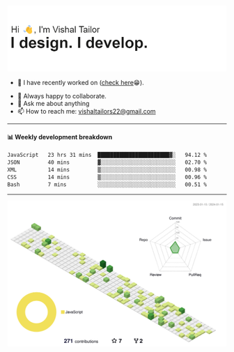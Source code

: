 ![Hi, I'm Vishal Tailor. I design. I develop.](https://github.com/vishaltailors/vishaltailors/blob/main/header.png?raw=true)

- 🔭 I have recently worked on ([check here](https://vishaltailor.com)😁).
<!-- - 🎦 Currently watching: JavaScript: The Hard Parts By Will Sentance. -->
- 👯 Always happy to collaborate.
- 💬 Ask me about anything
- 📫 How to reach me: <a href="mailto:vishaltailors22@gmail.com">vishaltailors22@gmail.com</a>

<hr /> 
<h4>📊 Weekly development breakdown</h4>
<!--START_SECTION:waka-->

```txt
JavaScript   23 hrs 31 mins  ███████████████████████▓░   94.12 %
JSON         40 mins         ▓░░░░░░░░░░░░░░░░░░░░░░░░   02.70 %
XML          14 mins         ▒░░░░░░░░░░░░░░░░░░░░░░░░   00.98 %
CSS          14 mins         ▒░░░░░░░░░░░░░░░░░░░░░░░░   00.96 %
Bash         7 mins          ░░░░░░░░░░░░░░░░░░░░░░░░░   00.51 %
```

<!--END_SECTION:waka-->
<hr /> 

![](./profile-3d-contrib/profile-green-animate.svg)
